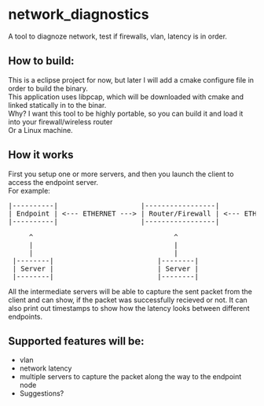 # network_diagnostics
A tool to diagnoze network, test if firewalls, vlan, latency is in order.

## How to build:
This is a eclipse project for now, but later I will add a cmake configure file in order to build the binary. </br>
This application uses libpcap, which will be downloaded with cmake and linked statically in to the binar. </br>
Why? I want this tool to be highly portable, so you can build it and load it into your firewall/wireless router</br>
Or a Linux machine.

## How it works
First you setup one or more servers, and then you launch the client to access the endpoint server.</br>
For example:</br>
<pre>
|----------|                    |-----------------|                    |-------------|
| Endpoint | <--- ETHERNET ---> | Router/Firewall | <--- ETHERNET ---> | Workstation |
|----------|                    |-----------------|                    |-------------|

     ^                                  ^                                     ^
     |                                  |                                     |
     |                                  |                                     |
 |--------|                         |--------|                           |--------|
 | Server |                         | Server |                           | Client |
 |--------|                         |--------|                           |--------|
</pre>

All the intermediate servers will be able to capture the sent packet from the client and can show, if the packet was successfully recieved or not. It can also print out timestamps to show how the latency looks between different endpoints. 

## Supported features will be:
* vlan
* network latency
* multiple servers to capture the packet along the way to the endpoint node
* Suggestions?
